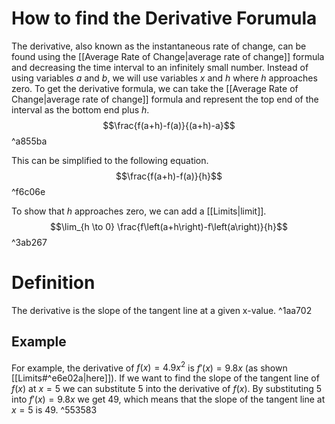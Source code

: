 # How to find the Derivative Forumula
The derivative, also known as the instantaneous rate of change, can be found using the [[Average Rate of Change|average rate of change]] formula and decreasing the time interval to an infinitely small number. Instead of using variables $a$ and $b$, we will use variables $x$ and $h$ where $h$ approaches zero.
To get the derivative formula, we can take the [[Average Rate of Change|average rate of change]] formula and represent the top end of the interval as the bottom end plus $h$.
$$\frac{f(a+h)-f(a)}{(a+h)-a}$$ ^a855ba

This can be simplified to the following equation.
$$\frac{f(a+h)-f(a)}{h}$$ ^f6c06e

To show that $h$ approaches zero, we can add a [[Limits|limit]].
$$\lim_{h \to 0} \frac{f\left(a+h\right)-f\left(a\right)}{h}$$ ^3ab267

# Definition
The derivative is the slope of the tangent line at a given x-value.  ^1aa702

## Example
For example, the derivative of $f\left(x\right)=4.9x^2$ is $f'\left(x\right)=9.8x$ (as shown [[Limits#^e6e02a|here]]). If we want to find the slope of the tangent line of $f\left(x\right)$ at $x=5$ we can substitute $5$ into the derivative of $f\left(x\right)$. By substituting $5$ into $f'\left(x\right)=9.8x$ we get $49$, which means that the slope of the tangent line at $x=5$ is $49$. ^553583
